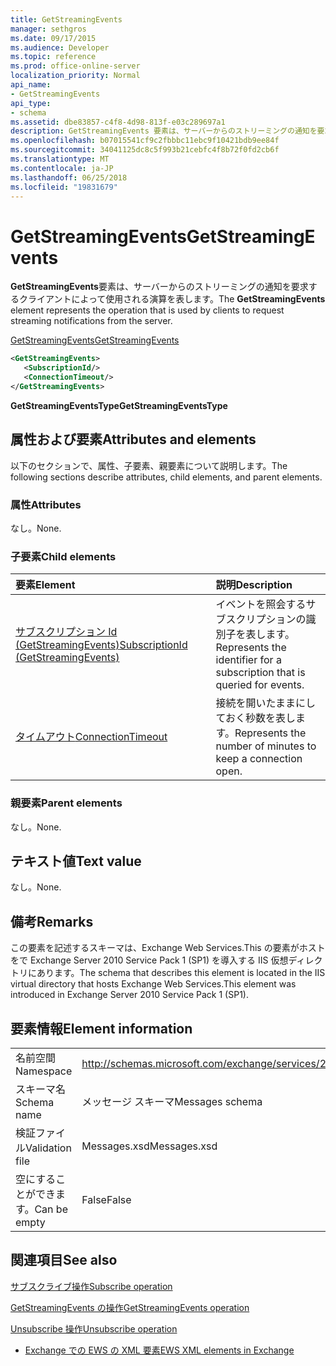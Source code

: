 ```yaml
---
title: GetStreamingEvents
manager: sethgros
ms.date: 09/17/2015
ms.audience: Developer
ms.topic: reference
ms.prod: office-online-server
localization_priority: Normal
api_name:
- GetStreamingEvents
api_type:
- schema
ms.assetid: dbe83857-c4f8-4d98-813f-e03c289697a1
description: GetStreamingEvents 要素は、サーバーからのストリーミングの通知を要求するクライアントによって使用される演算を表します。
ms.openlocfilehash: b07015541cf9c2fbbbc11ebc9f10421bdb9ee84f
ms.sourcegitcommit: 34041125dc8c5f993b21cebfc4f8b72f0fd2cb6f
ms.translationtype: MT
ms.contentlocale: ja-JP
ms.lasthandoff: 06/25/2018
ms.locfileid: "19831679"
---
```

# <a name="getstreamingevents"></a><span data-ttu-id="0ba98-103">GetStreamingEvents</span><span class="sxs-lookup"><span data-stu-id="0ba98-103">GetStreamingEvents</span></span>

<span data-ttu-id="0ba98-104">**GetStreamingEvents**要素は、サーバーからのストリーミングの通知を要求するクライアントによって使用される演算を表します。</span><span class="sxs-lookup"><span data-stu-id="0ba98-104">The **GetStreamingEvents** element represents the operation that is used by clients to request streaming notifications from the server.</span></span> 
  
[<span data-ttu-id="0ba98-105">GetStreamingEvents</span><span class="sxs-lookup"><span data-stu-id="0ba98-105">GetStreamingEvents</span></span>](getstreamingevents.md)
  
```XML
<GetStreamingEvents>
   <SubscriptionId/>
   <ConnectionTimeout/>
</GetStreamingEvents>
```

 <span data-ttu-id="0ba98-106">**GetStreamingEventsType**</span><span class="sxs-lookup"><span data-stu-id="0ba98-106">**GetStreamingEventsType**</span></span>
## <a name="attributes-and-elements"></a><span data-ttu-id="0ba98-107">属性および要素</span><span class="sxs-lookup"><span data-stu-id="0ba98-107">Attributes and elements</span></span>

<span data-ttu-id="0ba98-108">以下のセクションで、属性、子要素、親要素について説明します。</span><span class="sxs-lookup"><span data-stu-id="0ba98-108">The following sections describe attributes, child elements, and parent elements.</span></span>
  
### <a name="attributes"></a><span data-ttu-id="0ba98-109">属性</span><span class="sxs-lookup"><span data-stu-id="0ba98-109">Attributes</span></span>

<span data-ttu-id="0ba98-110">なし。</span><span class="sxs-lookup"><span data-stu-id="0ba98-110">None.</span></span>
  
### <a name="child-elements"></a><span data-ttu-id="0ba98-111">子要素</span><span class="sxs-lookup"><span data-stu-id="0ba98-111">Child elements</span></span>

|<span data-ttu-id="0ba98-112">**要素**</span><span class="sxs-lookup"><span data-stu-id="0ba98-112">**Element**</span></span>|<span data-ttu-id="0ba98-113">**説明**</span><span class="sxs-lookup"><span data-stu-id="0ba98-113">**Description**</span></span>|
|:-----|:-----|
|[<span data-ttu-id="0ba98-114">サブスクリプション Id (GetStreamingEvents)</span><span class="sxs-lookup"><span data-stu-id="0ba98-114">SubscriptionId (GetStreamingEvents)</span></span>](subscriptionid-getstreamingevents.md) <br/> |<span data-ttu-id="0ba98-115">イベントを照会するサブスクリプションの識別子を表します。</span><span class="sxs-lookup"><span data-stu-id="0ba98-115">Represents the identifier for a subscription that is queried for events.</span></span>  <br/> |
|[<span data-ttu-id="0ba98-116">タイムアウト</span><span class="sxs-lookup"><span data-stu-id="0ba98-116">ConnectionTimeout</span></span>](connectiontimeout.md) <br/> |<span data-ttu-id="0ba98-117">接続を開いたままにしておく秒数を表します。</span><span class="sxs-lookup"><span data-stu-id="0ba98-117">Represents the number of minutes to keep a connection open.</span></span>  <br/> |
   
### <a name="parent-elements"></a><span data-ttu-id="0ba98-118">親要素</span><span class="sxs-lookup"><span data-stu-id="0ba98-118">Parent elements</span></span>

<span data-ttu-id="0ba98-119">なし。</span><span class="sxs-lookup"><span data-stu-id="0ba98-119">None.</span></span>
  
## <a name="text-value"></a><span data-ttu-id="0ba98-120">テキスト値</span><span class="sxs-lookup"><span data-stu-id="0ba98-120">Text value</span></span>

<span data-ttu-id="0ba98-121">なし。</span><span class="sxs-lookup"><span data-stu-id="0ba98-121">None.</span></span>
  
## <a name="remarks"></a><span data-ttu-id="0ba98-122">備考</span><span class="sxs-lookup"><span data-stu-id="0ba98-122">Remarks</span></span>

<span data-ttu-id="0ba98-123">この要素を記述するスキーマは、Exchange Web Services.This の要素がホストをで Exchange Server 2010 Service Pack 1 (SP1) を導入する IIS 仮想ディレクトリにあります。</span><span class="sxs-lookup"><span data-stu-id="0ba98-123">The schema that describes this element is located in the IIS virtual directory that hosts Exchange Web Services.This element was introduced in Exchange Server 2010 Service Pack 1 (SP1).</span></span>
  
## <a name="element-information"></a><span data-ttu-id="0ba98-124">要素情報</span><span class="sxs-lookup"><span data-stu-id="0ba98-124">Element information</span></span>

|||
|:-----|:-----|
|<span data-ttu-id="0ba98-125">名前空間</span><span class="sxs-lookup"><span data-stu-id="0ba98-125">Namespace</span></span>  <br/> |http://schemas.microsoft.com/exchange/services/2006/messages  <br/> |
|<span data-ttu-id="0ba98-126">スキーマ名</span><span class="sxs-lookup"><span data-stu-id="0ba98-126">Schema name</span></span>  <br/> |<span data-ttu-id="0ba98-127">メッセージ スキーマ</span><span class="sxs-lookup"><span data-stu-id="0ba98-127">Messages schema</span></span>  <br/> |
|<span data-ttu-id="0ba98-128">検証ファイル</span><span class="sxs-lookup"><span data-stu-id="0ba98-128">Validation file</span></span>  <br/> |<span data-ttu-id="0ba98-129">Messages.xsd</span><span class="sxs-lookup"><span data-stu-id="0ba98-129">Messages.xsd</span></span>  <br/> |
|<span data-ttu-id="0ba98-130">空にすることができます。</span><span class="sxs-lookup"><span data-stu-id="0ba98-130">Can be empty</span></span>  <br/> |<span data-ttu-id="0ba98-131">False</span><span class="sxs-lookup"><span data-stu-id="0ba98-131">False</span></span>  <br/> |
   
## <a name="see-also"></a><span data-ttu-id="0ba98-132">関連項目</span><span class="sxs-lookup"><span data-stu-id="0ba98-132">See also</span></span>



[<span data-ttu-id="0ba98-133">サブスクライブ操作</span><span class="sxs-lookup"><span data-stu-id="0ba98-133">Subscribe operation</span></span>](subscribe-operation.md)
  
[<span data-ttu-id="0ba98-134">GetStreamingEvents の操作</span><span class="sxs-lookup"><span data-stu-id="0ba98-134">GetStreamingEvents operation</span></span>](getstreamingevents-operation.md)
  
[<span data-ttu-id="0ba98-135">Unsubscribe 操作</span><span class="sxs-lookup"><span data-stu-id="0ba98-135">Unsubscribe operation</span></span>](unsubscribe-operation.md)


- [<span data-ttu-id="0ba98-136">Exchange での EWS の XML 要素</span><span class="sxs-lookup"><span data-stu-id="0ba98-136">EWS XML elements in Exchange</span></span>](ews-xml-elements-in-exchange.md)

